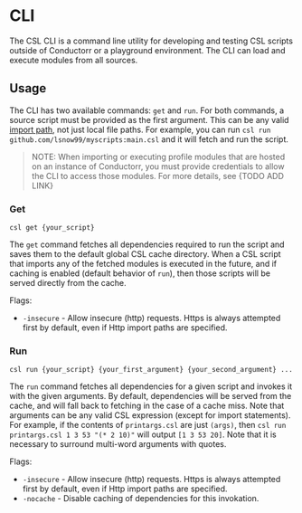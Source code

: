 # CLI

The CSL CLI is a command line utility for developing and testing CSL scripts outside of Conductorr or a playground environment. The CLI can load and execute modules from all sources.

## Usage

The CLI has two available commands: `get` and `run`.
For both commands, a source script must be provided as the first argument. This can be any valid [import path](/csl/examples.html#importing-modules), not just local file paths. For example, you can run `csl run github.com/lsnow99/myscripts:main.csl` and it will fetch and run the script.

> NOTE: When importing or executing profile modules that are hosted on an instance of Conductorr, you must provide credentials to allow the CLI to access those modules. For more details, see {TODO ADD LINK}

### Get

`csl get {your_script}`

The `get` command fetches all dependencies required to run the script and saves them to the default global CSL cache directory. When a CSL script that imports any of the fetched modules is executed in the future, and if caching is enabled (default behavior of `run`), then those scripts will be served directly from the cache.

Flags:
- `-insecure` - Allow insecure (http) requests. Https is always attempted first by default, even if Http import paths are specified.

### Run

`csl run {your_script} {your_first_argument} {your_second_argument} ...`

The `run` command fetches all dependencies for a given script and invokes it with the given arguments. By default, dependencies will be served from the cache, and will fall back to fetching in the case of a cache miss. Note that arguments can be any valid CSL expression (except for import statements). For example, if the contents of `printargs.csl` are just `(args)`, then `csl run printargs.csl 1 3 53 "(* 2 10)"` will output `[1 3 53 20]`. Note that it is necessary to surround multi-word arguments with quotes.

Flags:
- `-insecure` - Allow insecure (http) requests. Https is always attempted first by default, even if Http import paths are specified.
- `-nocache` - Disable caching of dependencies for this invokation.
